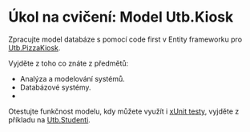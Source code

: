 # Úkol na cvičení: Model Utb.Kiosk

Zpracujte model databáze s pomocí code first v Entity frameworku pro [Utb.PizzaKiosk](https://github.com/ekral/Utb.PizzaKiosk).

Vyjděte z toho co znáte z předmětů:

- Analýza a modelování systémů.
- Databázové systémy.
- 
Otestujte funkčnost modelu, kdy můžete využít i [xUnit testy](https://learn.microsoft.com/en-us/ef/core/testing/testing-with-the-database), vyjděte z příkladu na [Utb.Studenti](https://github.com/ekral/FAI/tree/master/AF/src/Utb.Studenti).
